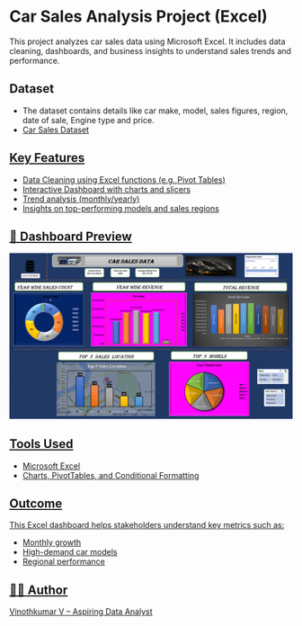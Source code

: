 #  Car Sales Analysis Project (Excel)

This project analyzes car sales data using Microsoft Excel. It includes data cleaning, dashboards, and business insights to understand sales trends and performance.

##  Dataset
- The dataset contains details like car make, model, sales figures, region, date of sale, Engine type and price.
- <a href="https://github.com/Rudhra-07/Car-Sales-Analysis---Dashboard/blob/main/Vinothkumar%20V%20car_sales_data.xlsx"> Car Sales Dataset

##  Key Features
- Data Cleaning using Excel functions (e.g.,Pivot Tables)
- Interactive Dashboard with charts and slicers
- Trend analysis (monthly/yearly)
- Insights on top-performing models and sales regions

## 📸 Dashboard Preview
![Screenshot](https://github.com/Rudhra-07/Car-Sales-Analysis---Dashboard/blob/main/Dashboard%20Img.png)

##  Tools Used
- Microsoft Excel
- Charts, PivotTables, and Conditional Formatting

##  Outcome
This Excel dashboard helps stakeholders understand key metrics such as:
- Monthly growth
- High-demand car models
- Regional performance

## 👨‍💻 Author
Vinothkumar V – Aspiring Data Analyst
